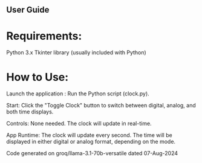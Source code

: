 ## User Guide

# Requirements:
Python 3.x Tkinter library (usually included with Python)

# How to Use:
Launch the application : Run the Python script (clock.py).

Start:
Click the "Toggle Clock" button to switch between digital, analog, and both time displays.

Controls:
None needed. The clock will update in real-time.

App Runtime:
The clock will update every second. The time will be displayed in either digital or analog format, depending on the mode.

Code generated on groq/llama-3.1-70b-versatile dated 07-Aug-2024
